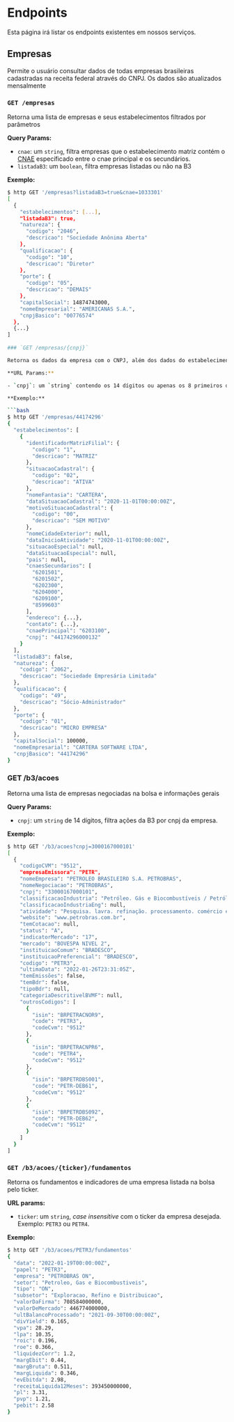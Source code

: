 # Endpoints

Esta página irá listar os endpoints existentes em nossos serviços.

## Empresas

Permite o usuário consultar dados de todas empresas brasileiras
cadastradas na receita federal através do CNPJ. Os dados são atualizados mensalmente

### `GET /empresas`

Retorna uma lista de empresas e seus estabelecimentos filtrados por parâmetros

**Query Params:**

- `cnae`: um `string`, filtra empresas que o estabelecimento matriz contém o [CNAE][1] específicado entre o cnae principal
e os secundários.
- `listadaB3`: um `boolean`, filtra empresas listadas ou não na B3 

**Exemplo:**

```bash
$ http GET '/empresas?listadaB3=true&cnae=1033301'
[
  {
    "estabelecimentos": [...],
    "listadaB3": true,
    "natureza": {
      "codigo": "2046",
      "descricao": "Sociedade Anônima Aberta"
    },
    "qualificacao": {	
      "codigo": "10",
      "descricao": "Diretor"
    },
    "porte": {	
      "codigo": "05",
      "descricao": "DEMAIS"
    },
    "capitalSocial": 14874743000,
    "nomeEmpresarial": "AMERICANAS S.A.",
    "cnpjBasico": "00776574"
  },
  {...}
]
  
### `GET /empresas/{cnpj}`

Retorna os dados da empresa com o CNPJ, além dos dados do estabelecimento matriz e das filiais.

**URL Params:**

- `cnpj`: um `string` contendo os 14 dígitos ou apenas os 8 primeiros dígitos, sem pontuação, do CNPJ da empresa.

**Exemplo:**

```bash
$ http GET '/empresas/44174296'
{
  "estabelecimentos": [
    {
      "identificadorMatrizFilial": {
        "codigo": "1",
        "descricao": "MATRIZ"
      },
      "situacaoCadastral": {
        "codigo": "02",
        "descricao": "ATIVA"
      },
      "nomeFantasia": "CARTERA",
      "dataSituacaoCadastral": "2020-11-01T00:00:00Z",
      "motivoSituacaoCadastral": {
        "codigo": "00",
        "descricao": "SEM MOTIVO"
      },
      "nomeCidadeExterior": null,
      "dataInicioAtividade": "2020-11-01T00:00:00Z",
      "situacaoEspecial": null,
      "dataSituacaoEspecial": null,
      "pais": null,
      "cnaesSecundarios": [
        "6201501",
        "6201502",
        "6202300",
        "6204000",
        "6209100",
        "8599603"
      ],
      "endereco": {...},
      "contato": {...},
      "cnaePrincipal": "6203100",
      "cnpj": "44174296000132"
    }
  ],
  "listadaB3": false,
  "natureza": {
    "codigo": "2062",
    "descricao": "Sociedade Empresária Limitada"
  },
  "qualificacao": {
    "codigo": "49",
    "descricao": "Sócio-Administrador"
  },
  "porte": {
    "codigo": "01",
    "descricao": "MICRO EMPRESA"
  },
  "capitalSocial": 100000,
  "nomeEmpresarial": "CARTERA SOFTWARE LTDA",
  "cnpjBasico": "44174296"
}
```

### GET /b3/acoes

Retorna uma lista de empresas negociadas na bolsa e informações gerais

**Query Params:**

- `cnpj`: um `string` de 14 dígitos, filtra ações da B3 por cnpj da empresa.

**Exemplo:**

```bash
$ http GET '/b3/acoes?cnpj=3000167000101'
[
  {
    "codigoCVM": "9512",
    "empresaEmissora": "PETR",
    "nomeEmpresa": "PETROLEO BRASILEIRO S.A. PETROBRAS",
    "nomeNegociacao": "PETROBRAS",
    "cnpj": "33000167000101",
    "classificacaoIndustria": "Petróleo. Gás e Biocombustíveis / Petróleo. Gás e Biocombustíveis / Exploração. Refino e Distribuição",
    "classificacaoIndustriaEng": null,
    "atividade": "Pesquisa. lavra. refinação. processamento. comércio e transporte de petróleo. de seus derivados. de gás natural e de outros hidrocarbonetos fluidos. além das atividades vinculadas à energia.",
    "website": "www.petrobras.com.br",
    "temCotacao": null,
    "status": "A",
    "indicatorMercado": "17",
    "mercado": "BOVESPA NIVEL 2",
    "instituicaoComum": "BRADESCO",
    "instituicaoPreferencial": "BRADESCO",
    "codigo": "PETR3",
    "ultimaData": "2022-01-26T23:31:05Z",
    "temEmissões": false,
    "temBdr": false,
    "tipoBdr": null,
    "categoriaDescritivelBVMF": null,
    "outrosCodigos": [
      {
        "isin": "BRPETRACNOR9",
        "code": "PETR3",
        "codeCvm": "9512"
      },
      {
        "isin": "BRPETRACNPR6",
        "code": "PETR4",
        "codeCvm": "9512"
      },
      {
        "isin": "BRPETRDBS001",
        "code": "PETR-DEB61",
        "codeCvm": "9512"
      },
      {
        "isin": "BRPETRDBS092",
        "code": "PETR-DEB62",
        "codeCvm": "9512"
      }
    ]
  }
]
```
### `GET /b3/acoes/{ticker}/fundamentos`

Retorna os fundamentos e indicadores de uma empresa listada na bolsa pelo ticker.

**URL params:**

- `ticker`: um `string`, _case insensitive_ com o ticker da empresa desejada.
Exemplo: `PETR3` ou `PETR4`.

**Exemplo:**

```bash
$ http GET '/b3/acoes/PETR3/fundamentos'
{
  "data": "2022-01-19T00:00:00Z",
  "papel": "PETR3",
  "empresa": "PETROBRAS ON",
  "setor": "Petroleo, Gas e Biocombustiveis",
  "tipo": "ON",
  "subsetor": "Exploracao, Refino e Distribuicao",
  "valorDaFirma": 708584000000,
  "valorDeMercado": 446774000000,
  "ultBalancoProcessado": "2021-09-30T00:00:00Z",
  "divYield": 0.165,
  "vpa": 28.29,
  "lpa": 10.35,
  "roic": 0.196,
  "roe": 0.366,
  "liquidezCorr": 1.2,
  "margEbit": 0.44,
  "margBruta": 0.511,
  "margLiquida": 0.346,
  "evEbitda": 2.98,
  "receitaLiquida12Meses": 393450000000,
  "pl": 3.31,
  "pvp": 1.21,
  "pebit": 2.58
}
```

[1]: https://cnae.ibge.gov.br/
